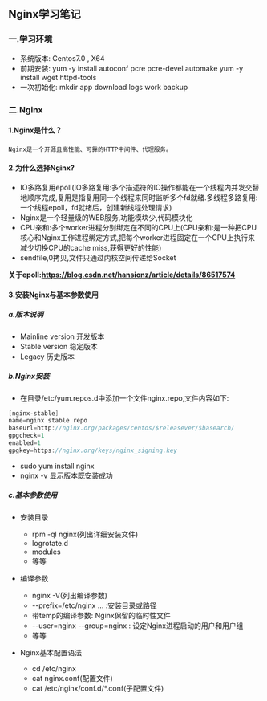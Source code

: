 ## Nginx学习笔记

### 一.学习环境

* 系统版本:
    Centos7.0 , X64
* 前期安装:
    yum -y install autoconf pcre pcre-devel automake
    yum -y install wget httpd-tools 
* 一次初始化:
    mkdir app download logs work backup

### 二.Nginx

#### 1.Nginx是什么？
    Nginx是一个开源且高性能、可靠的HTTP中间件、代理服务。

#### 2.为什么选择Nginx?
    
* IO多路复用epoll(IO多路复用:多个描述符的IO操作都能在一个线程内并发交替地顺序完成,复用是指复用同一个线程来同时监听多个fd就绪.多线程多路复用:一个线程epoll，fd就绪后，创建新线程处理请求)
* Nginx是一个轻量级的WEB服务,功能模块少,代码模块化
* CPU亲和:多个worker进程分别绑定在不同的CPU上(CPU亲和:是一种把CPU核心和Nginx工作进程绑定方式,把每个worker进程固定在一个CPU上执行来减少切换CPU的cache miss,获得更好的性能)
* sendfile,0拷贝,文件只通过内核空间传递给Socket

**关于epoll:https://blog.csdn.net/hansionz/article/details/86517574**

#### 3.安装Nginx与基本参数使用

##### a.版本说明
* Mainline version 开发版本
* Stable version 稳定版本
* Legacy 历史版本

##### b.Nginx安装

* 在目录/etc/yum.repos.d中添加一个文件nginx.repo,文件内容如下:
```c
[nginx-stable]
name=nginx stable repo
baseurl=http://nginx.org/packages/centos/$releasever/$basearch/
gpgcheck=1
enabled=1
gpgkey=https://nginx.org/keys/nginx_signing.key
```
* sudo yum install nginx 
* nginx -v 显示版本既安装成功

##### c.基本参数使用

* 安装目录
    - rpm -ql nginx(列出详细安装文件)
    - logrotate.d 
    - modules
    - 等等

* 编译参数
    - nginx -V(列出编译参数)
    - --prefix=/etc/nginx ... :安装目录或路径
    - 带temp的编译参数: Nginx保留的临时性文件
    - --user=nginx --group=nginx : 设定Nginx进程启动的用户和用户组
    - 等等

* Nginx基本配置语法
    - cd /etc/nginx
    - cat nginx.conf(配置文件)
    - cat /etc/nginx/conf.d/*.conf(子配置文件)


